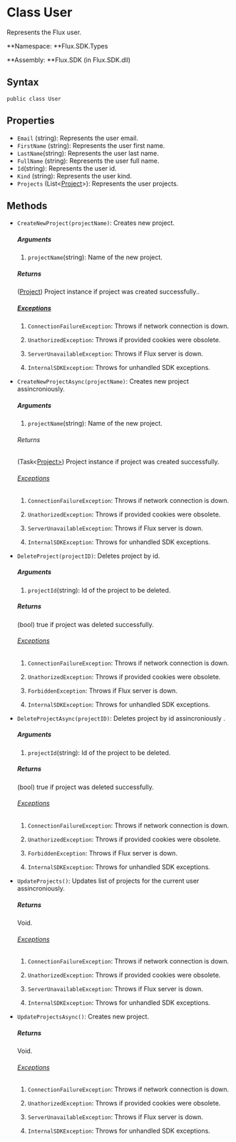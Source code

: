 # Class User

Represents the Flux user.

**Namespace: **Flux.SDK.Types

**Assembly: **Flux.SDK \(in Flux.SDK.dll\)

## Syntax

`public class User`

## Properties

* `Email` \(string\): Represents the user email.
* `FirstName` \(string\): Represents the user first name.
* `LastName`\(string\): Represents the user last name.
* `FullName` \(string\): Represents the user full name.
* `Id`\(string\): Represents the user id.
* `Kind` \(string\): Represents the user kind.
* `Projects` \(List&lt;[Project](./Project.md)&gt;\): Represents the user projects.

## Methods

* `CreateNewProject(projectName)`: Creates new project.

  ##### Arguments

  1. `projectName`\(string\): Name of the new project.

  ##### Returns

  \([Project](./Project.md)\) Project instance if project was created successfully..

  ##### [Exceptions](./Exceptions.md)

  1. `ConnectionFailureException`: Throws if network connection is down.

  2. `UnathorizedException`: Throws if provided cookies were obsolete.

  3. `ServerUnavailableException`: Throws if Flux server is down.

  4. `InternalSDKException`: Throws for unhandled SDK exceptions.



* `CreateNewProjectAsync(projectName)`: Creates new project assincroniously.

  ##### Arguments

  1. `projectName`\(string\): Name of the new project.

  ###### Returns

  \(Task&lt;[Project&gt;](./Project.md)\) Project instance if project was created successfully.

  ###### [Exceptions](./Exceptions.md)

  1. `ConnectionFailureException`: Throws if network connection is down.

  2. `UnathorizedException`: Throws if provided cookies were obsolete.

  3. `ServerUnavailableException`: Throws if Flux server is down.

  4. `InternalSDKException`: Throws for unhandled SDK exceptions.



* `DeleteProject(projectID)`: Deletes project by id.

  ##### Arguments

  1. `projectId`\(string\): Id of the project to be deleted.

  ##### Returns

  \(bool\) true if project was deleted successfully.

  ###### [Exceptions](./Exceptions.md)

  1. `ConnectionFailureException`: Throws if network connection is down.

  2. `UnathorizedException`: Throws if provided cookies were obsolete.

  3. `ForbiddenException`: Throws if Flux server is down.

  4. `InternalSDKException`: Throws for unhandled SDK exceptions.



* `DeleteProjectAsync(projectID)`: Deletes project by id assincroniously .

  ##### Arguments

  1. `projectId`\(string\): Id of the project to be deleted.

  ##### Returns

  \(bool\) true if project was deleted successfully.

  ###### [Exceptions](./Exceptions.md)

  1. `ConnectionFailureException`: Throws if network connection is down.

  2. `UnathorizedException`: Throws if provided cookies were obsolete.

  3. `ForbiddenException`: Throws if Flux server is down.

  4. `InternalSDKException`: Throws for unhandled SDK exceptions.



* `UpdateProjects()`: Updates list of projects for the current user assincroniously.

  ##### Returns

  Void.

  ###### [Exceptions](./Exceptions.md)

  1. `ConnectionFailureException`: Throws if network connection is down.

  2. `UnathorizedException`: Throws if provided cookies were obsolete.

  3. `ServerUnavailableException`: Throws if Flux server is down.

  4. `InternalSDKException`: Throws for unhandled SDK exceptions.



* `UpdateProjectsAsync()`: Creates new project.

  ##### Returns

  Void.

  ###### [Exceptions](./Exceptions.md)

  1. `ConnectionFailureException`: Throws if network connection is down.

  2. `UnathorizedException`: Throws if provided cookies were obsolete.

  3. `ServerUnavailableException`: Throws if Flux server is down.

  4. `InternalSDKException`: Throws for unhandled SDK exceptions.



